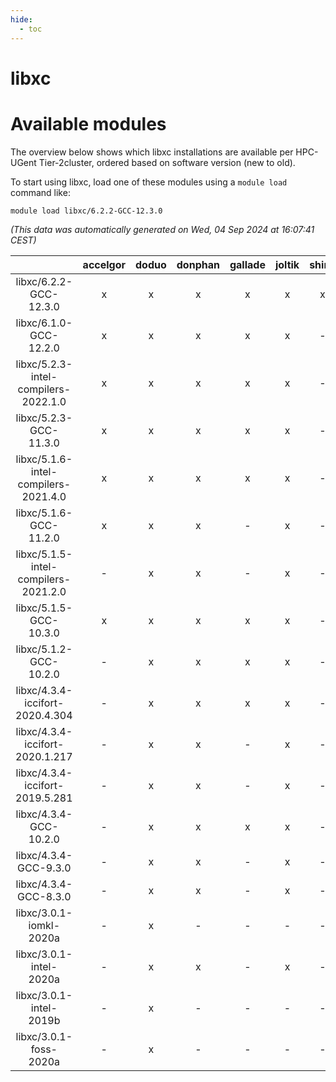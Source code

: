 ```yaml
---
hide:
  - toc
---
```


libxc
=====

# Available modules


The overview below shows which libxc installations are available per HPC-UGent Tier-2cluster, ordered based on software version (new to old).

To start using libxc, load one of these modules using a `module load` command like:

```shell
module load libxc/6.2.2-GCC-12.3.0
```

*(This data was automatically generated on Wed, 04 Sep 2024 at 16:07:41 CEST)*  

| |accelgor|doduo|donphan|gallade|joltik|shinx|skitty|
| :---: | :---: | :---: | :---: | :---: | :---: | :---: | :---: |
|libxc/6.2.2-GCC-12.3.0|x|x|x|x|x|x|x|
|libxc/6.1.0-GCC-12.2.0|x|x|x|x|x|-|x|
|libxc/5.2.3-intel-compilers-2022.1.0|x|x|x|x|x|-|x|
|libxc/5.2.3-GCC-11.3.0|x|x|x|x|x|-|x|
|libxc/5.1.6-intel-compilers-2021.4.0|x|x|x|x|x|-|x|
|libxc/5.1.6-GCC-11.2.0|x|x|x|-|x|-|x|
|libxc/5.1.5-intel-compilers-2021.2.0|-|x|x|-|x|-|x|
|libxc/5.1.5-GCC-10.3.0|x|x|x|x|x|-|x|
|libxc/5.1.2-GCC-10.2.0|-|x|x|x|x|-|x|
|libxc/4.3.4-iccifort-2020.4.304|-|x|x|x|x|-|x|
|libxc/4.3.4-iccifort-2020.1.217|-|x|x|-|x|-|x|
|libxc/4.3.4-iccifort-2019.5.281|-|x|x|-|x|-|x|
|libxc/4.3.4-GCC-10.2.0|-|x|x|x|x|-|x|
|libxc/4.3.4-GCC-9.3.0|-|x|x|-|x|-|x|
|libxc/4.3.4-GCC-8.3.0|-|x|x|-|x|-|x|
|libxc/3.0.1-iomkl-2020a|-|x|-|-|-|-|-|
|libxc/3.0.1-intel-2020a|-|x|x|-|x|-|x|
|libxc/3.0.1-intel-2019b|-|x|-|-|-|-|-|
|libxc/3.0.1-foss-2020a|-|x|-|-|-|-|-|
